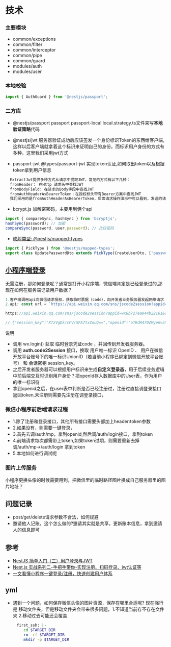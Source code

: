 # 技术

### 主要模块

- common/exceptions
- common/filter
- common/interceptor
- common/pipe
- common/guard
- modules/auth
- modules/user

### 本地校验

```ts
import { AuthGuard } from '@nestjs/passport';
```

### 二方库

- @nestjs/passport passport passport-local
  local.strategy.ts文件来写**本地验证策略**代码

- @nestjs/jwt
  服务器验证成功后应该签发一个身份标识Token的东西给客户端,这样以后客户端就拿着这个标识来证明自己的身份。而标识用户身份的方式有多种，这里我们采用jwt方式

- passport-jwt @types/passport-jwt
  实现token认证,如何取出token以及根据token拿到用户信息

```js
  ExtractJwt提供多种方式从请求中提取JWT，常见的方式有以下几种：
  fromHeader： 在Http 请求头中查找JWT
  fromBodyField: 在请求的Body字段中查找JWT
  fromAuthHeaderAsBearerToken：在授权标头带有Bearer方案中查找JWT
  我们采用的是fromAuthHeaderAsBearerToken，后面请求操作演示中可以看到，发送的请求头中需要带上,这种方案也是现在很多后端比较青睐的：
```

- bcrypt.js 加解密密码，主要用到俩个api

```js
import { compareSync, hashSync } from 'bcryptjs';
hashSync(password); // 加密
compareSync(password, user.password); // 比较密码
```

- [映射类型: @nestjs/mapped-types](https://docs.nestjs.cn/10/techniques?id=%e6%98%a0%e5%b0%84%e7%b1%bb%e5%9e%8b)

```ts
import { PickType } from '@nestjs/mapped-types';
export class UpdatePasswordDto extends PickType(CreateUserDto, ['password']) {}
```

## [小程序端登录](https://developers.weixin.qq.com/miniprogram/dev/framework/open-ability/login.html)

无需注册，那如何登录呢？通常是打开小程序端，微信端肯定是已经登录过的,那现在如何在服务端记录用户数据？

```ts
1.客户端调用api向微信请求授权，获取临时票据（code），向开发者业务服务器发起网络请求
2.api: const url = `https://api.weixin.qq.com/sns/jscode2session?appid=${appId}&secret=${appSecret}&js_code=${code}&grant_type=authorization_code`;

https://api.weixin.qq.com/sns/jscode2session?appid=wx8b727ea944b22161&secret=5a37b2760e44ba342f03755135c29537&js_code=0e3EIXZv3P1BE234jF2w3ybw1x0EIXZm&grant_type=authorization_code

// {"session_key":"XTzVgDk/cPV/XFA7txZouQ==","openid":"oTRdR470ZMyenvaYnb9AmU0yvV0w"}
```

说明

- 调用 wx.login() 获取 临时登录凭证code ，并回传到开发者服务器。
- 调用 **auth.code2Session** 接口，换取 用户唯一标识 OpenID 、 用户在微信开放平台账号下的唯一标识UnionID（若当前小程序已绑定到微信开放平台账号） 和 会话密钥 session_key。
- 之后开发者服务器可以根据用户标识来生成**自定义登录态**，用于后续业务逻辑中前后端交互时识别用户身份？把openId存入数据库中的User表，作为用户的唯一标识符
- 拿到openid之后，在user表中判断是否已经注册过，注册过直接调登录接口返回token,未注册则需要先注册在调登录接口，

### 微信小程序前后端请求过程

- 1.除了注册和登录接口，其他所有接口需要头部加上header:token参数
- 2.如果没有，则需要一键登录，
- 3.首先去调/auth/mp，拿到openid,然后调/auth/login接口，拿到token
- 4.前端请求每次都需带上token,如果token过期，则需要重新去掉 调/auth/mp->/auth/login 拿到token
- 5.本地如何进行调试呢

### 图片上传服务

小程序更换头像的时候需要用到，把微信里的临时路径图片换成自己服务器里的图片地址？

## 问题记录

- post/get/delete请求参数不合法，如何规避
- 邀请他人记账，这个怎么做的?邀请其实就是共享，更新账本信息，拿到邀请人的信息即可

## 参考

- [NestJS 简单入门（三）用户登录与JWT](https://juejin.cn/post/7257518510531330106#heading-3)
- [Nest.js 实战系列二-手把手带你-实现注册、扫码登录、jwt认证等](https://juejin.cn/post/7044708915438682148?searchId=20240407102607D2C754E842DCD37A5184#heading-4)
- [一文看懂小程序一键登录/注册，快速创建用户体系](https://juejin.cn/post/7152682507916771358?searchId=20240424193108D4A8E073DE28E2A7A657#heading-21)

## yml

- 遇到一个问题，如何保存微信头像的图片资源，保存在哪里合适呢?
  现在强行是 移动文件夹，但是移动文件夹会带来很多问题，1.不知道当前存不存在文件夹 2.移动过去可能还会覆盖

```bash
     first_ssh: |-
        cd $TARGET_DIR
        rm -rf $TARGET_DIR
        mkdir -p $TARGET_DIR
```
